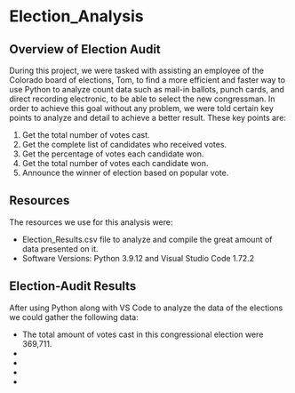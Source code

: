 # Election_Analysis

## Overview of Election Audit

During this project, we were tasked with assisting an employee of the Colorado board of elections, Tom, to find a more efficient and faster way to use Python to analyze count data such as mail-in ballots, punch cards, and direct recording electronic, to be able to select the new congressman.
In order to achieve this goal without any problem, we were told certain key points to analyze and detail to achieve a better result. These key points are:

 1. Get the total number of votes cast.
 2. Get the complete list of candidates who received votes.
 3. Get the percentage of votes each candidate won.
 4. Get the total number of votes each candidate won.
 5. Announce the winner of election based on popular vote.
 
## Resources

The resources we use for this analysis were:

- Election_Results.csv file to analyze and compile the great amount of data presented on it.
- Software Versions: Python 3.9.12 and Visual Studio Code 1.72.2

## Election-Audit Results

After using Python along with VS Code to analyze the data of the elections we could gather the following data:

- The total amount of votes cast in this congressional election were 369,711.
- 
-
-
-

